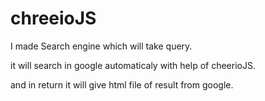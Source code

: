 # chreeioJS

I made Search engine which will take query.

it will search in google automaticaly with help of cheerioJS.

and in return it will give html file of result from google.
